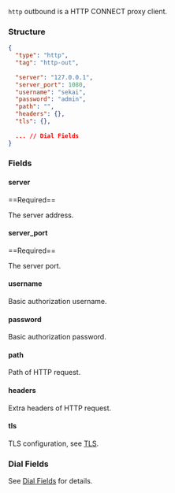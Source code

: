 `http` outbound is a HTTP CONNECT proxy client.

### Structure

```json
{
  "type": "http",
  "tag": "http-out",
  
  "server": "127.0.0.1",
  "server_port": 1080,
  "username": "sekai",
  "password": "admin",
  "path": "",
  "headers": {},
  "tls": {},
  
  ... // Dial Fields
}
```

### Fields

#### server

==Required==

The server address.

#### server_port

==Required==

The server port.

#### username

Basic authorization username.

#### password

Basic authorization password.

#### path

Path of HTTP request.

#### headers

Extra headers of HTTP request.

#### tls

TLS configuration, see [TLS](/configuration/shared/tls/#outbound).

### Dial Fields

See [Dial Fields](/configuration/shared/dial/) for details.
